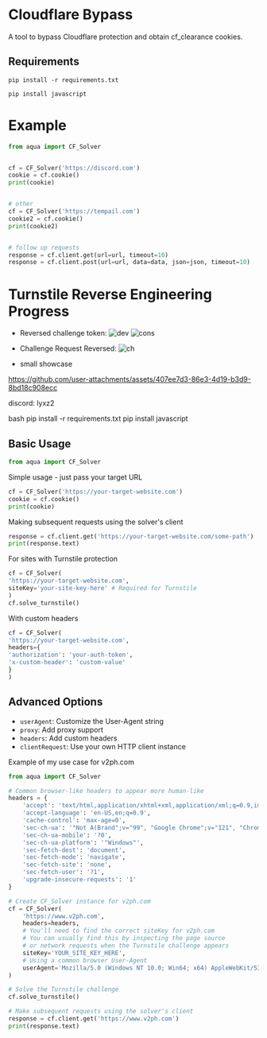 # Cloudflare Bypass

A tool to bypass Cloudflare protection and obtain cf_clearance cookies.

## Requirements
```
pip install -r requirements.txt
```
```
pip install javascript
```

# Example
```python
from aqua import CF_Solver


cf = CF_Solver('https://discord.com')
cookie = cf.cookie()
print(cookie)


# other
cf = CF_Solver('https://tempail.com')
cookie2 = cf.cookie()
print(cookie2)


# follow up requests
response = cf.client.get(url=url, timeout=10)
response = cf.client.post(url=url, data=data, json=json, timeout=10)

```

# Turnstile Reverse Engineering Progress
- Reversed challenge token:
![dev](https://github.com/LOBYXLYX/Cloudflare-Bypass/blob/main/images/20241107_171954.jpg)
![cons](https://github.com/LOBYXLYX/Cloudflare-Bypass/blob/main/images/20241107_172047.jpg)

- Challenge Request Reversed:
![ch](https://github.com/LOBYXLYX/Cloudflare-Bypass/blob/main/images/20241126_205308.jpg)

- small showcase

https://github.com/user-attachments/assets/407ee7d3-86e3-4d19-b3d9-8bd18c908ecc


discord: lyxz2


bash
pip install -r requirements.txt
pip install javascript


## Basic Usage

```python
from aqua import CF_Solver
```
Simple usage - just pass your target URL
```python
cf = CF_Solver('https://your-target-website.com')
cookie = cf.cookie()
print(cookie)
```

Making subsequent requests using the solver's client
```python
response = cf.client.get('https://your-target-website.com/some-path')
print(response.text)
```

For sites with Turnstile protection
```python
cf = CF_Solver(
'https://your-target-website.com',
siteKey='your-site-key-here' # Required for Turnstile
)
cf.solve_turnstile()
```

With custom headers
```python
cf = CF_Solver(
'https://your-target-website.com',
headers={
'authorization': 'your-auth-token',
'x-custom-header': 'custom-value'
}
)
```

## Advanced Options
- `userAgent`: Customize the User-Agent string
- `proxy`: Add proxy support
- `headers`: Add custom headers
- `clientRequest`: Use your own HTTP client instance


Example of my use case for v2ph.com

```python
from aqua import CF_Solver

# Common browser-like headers to appear more human-like
headers = {
    'accept': 'text/html,application/xhtml+xml,application/xml;q=0.9,image/avif,image/webp,image/apng,*/*;q=0.8',
    'accept-language': 'en-US,en;q=0.9',
    'cache-control': 'max-age=0',
    'sec-ch-ua': '"Not A(Brand";v="99", "Google Chrome";v="121", "Chromium";v="121"',
    'sec-ch-ua-mobile': '?0',
    'sec-ch-ua-platform': '"Windows"',
    'sec-fetch-dest': 'document',
    'sec-fetch-mode': 'navigate',
    'sec-fetch-site': 'none',
    'sec-fetch-user': '?1',
    'upgrade-insecure-requests': '1'
}

# Create CF_Solver instance for v2ph.com
cf = CF_Solver(
    'https://www.v2ph.com',
    headers=headers,
    # You'll need to find the correct siteKey for v2ph.com
    # You can usually find this by inspecting the page source
    # or network requests when the Turnstile challenge appears
    siteKey='YOUR_SITE_KEY_HERE',
    # Using a common browser User-Agent
    userAgent='Mozilla/5.0 (Windows NT 10.0; Win64; x64) AppleWebKit/537.36 (KHTML, like Gecko) Chrome/121.0.0.0 Safari/537.36'
)

# Solve the Turnstile challenge
cf.solve_turnstile()

# Make subsequent requests using the solver's client
response = cf.client.get('https://www.v2ph.com')
print(response.text)
```

